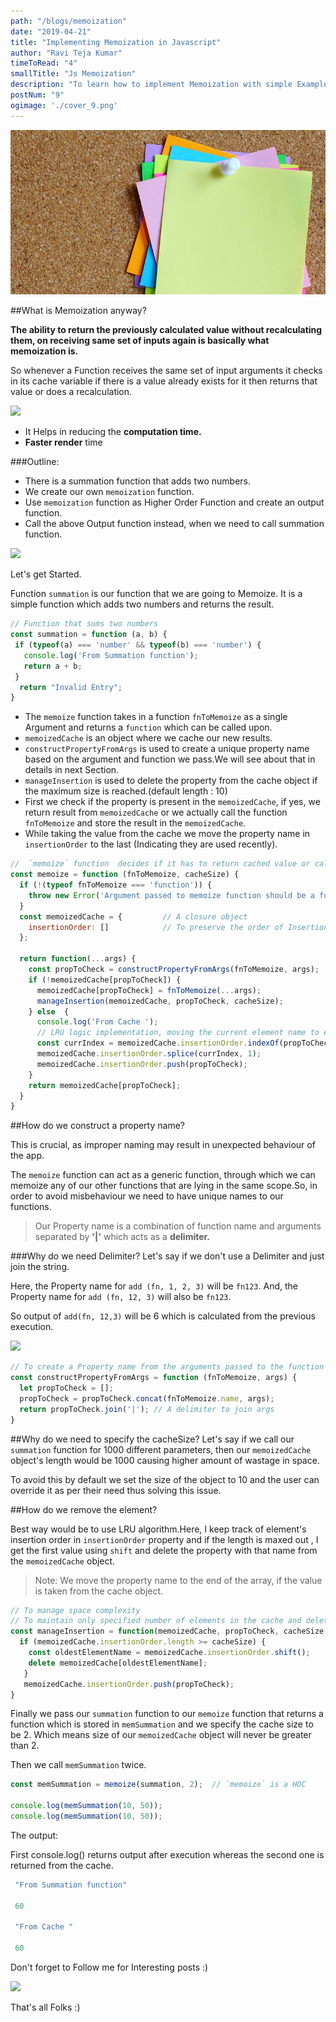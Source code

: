 ```yaml
---
path: "/blogs/memoization"
date: "2019-04-21"
title: "Implementing Memoization in Javascript"
author: "Ravi Teja Kumar"
timeToRead: "4"
smallTitle: "Js Memoization"
description: "To learn how to implement Memoization with simple Example"
postNum: "9"
ogimage: './cover_9.png'
---
```


<img src="./cover_9.png"/>
<br/>

##What is Memoization anyway?

**The ability to return the previously calculated value without recalculating them, on receiving same set of inputs again is basically what memoization is.**

So whenever a Function receives the same set of input arguments it checks in its cache variable if there is a value already exists for it then returns that value or does a recalculation.

![](https://media.giphy.com/media/fNlRJ7Gwr4Lba/giphy.gif)

 - It Helps in reducing the **computation time.**
 - **Faster render** time

###Outline:
 - There is a summation function that adds two numbers.
 - We create our own `memoization` function.
 - Use `memoization` function as Higher Order Function and create an output function.
 - Call the above Output function instead, when we need to call summation function.


![](https://media.giphy.com/media/xT0xem7ZlZ2DOYqpG0/giphy.gif)


Let's get Started.


Function `summation` is our function that we are going to Memoize.
It is a simple function which adds two numbers and returns the result.

``` jsx
// Function that sums two numbers
const summation = function (a, b) {
 if (typeof(a) === 'number' && typeof(b) === 'number') {
   console.log('From Summation function');
   return a + b;
 }
  return "Invalid Entry";
}

```

 - The `memoize` function takes in a function `fnToMemoize` as a single Argument and returns a `function` which can be called upon.
 - `memoizedCache` is an object where we cache our new results.
 - `constructPropertyFromArgs` is used to create a unique property name based on the argument and function we pass.We will see about that in details in next Section.
 - `manageInsertion` is used to delete the property from the cache object if the maximum size is reached.(default length : 10)
 - First we check if the property is present in the `memoizedCache`, if yes, we return result from `memoizedCache` or we actually call the function `fnToMemoize` and store the result in the `memoizedCache`.
 - While taking the value from the cache we move the property name in `insertionOrder` to the last (Indicating they are used recently).


``` jsx
//  `memoize` function  decides if it has to return cached value or call the summation function
const memoize = function (fnToMemoize, cacheSize) {
  if (!(typeof fnToMemoize === 'function')) {
    throw new Error('Argument passed to memoize function should be a function');
  }
  const memoizedCache = {         // A closure object
    insertionOrder: []            // To preserve the order of Insertion, so that FIFO can be implemented
  }; 
  
  return function(...args) {
    const propToCheck = constructPropertyFromArgs(fnToMemoize, args);
    if (!memoizedCache[propToCheck]) {
      memoizedCache[propToCheck] = fnToMemoize(...args);
      manageInsertion(memoizedCache, propToCheck, cacheSize);
    } else  {
      console.log('From Cache ');
      // LRU logic implementation, moving the current element name to end of the array
      const currIndex = memoizedCache.insertionOrder.indexOf(propToCheck);
      memoizedCache.insertionOrder.splice(currIndex, 1);
      memoizedCache.insertionOrder.push(propToCheck);
    }
    return memoizedCache[propToCheck];
  }
}


```

##How do we construct a property name?

This is crucial, as improper naming may result in unexpected behaviour of the app.

The `memoize` function can act as a generic function, through which we can memoize any of our other functions that are lying in the same scope.So, in order to avoid misbehaviour we need to have unique names to our functions.

> Our Property name is a combination of function name and arguments separated by **'|'** which acts as a **delimiter.**

###Why do we need Delimiter?
Let's say if we don't use a  Delimiter and just join the string.

Here, the Property name for `add (fn, 1, 2, 3)` will be `fn123`.
And, the Property name for `add (fn, 12, 3)` will also be `fn123`.

So output of `add(fn, 12,3)` will be 6 which is calculated from the previous execution.

![](https://media.giphy.com/media/25QbQdrFvFAMcPKq24/giphy.gif)


```jsx
// To create a Property name from the arguments passed to the function
const constructPropertyFromArgs = function (fnToMemoize, args) {
  let propToCheck = [];
  propToCheck = propToCheck.concat(fnToMemoize.name, args);
  return propToCheck.join('|'); // A delimiter to join args
}
```

##Why do we need to specify the cacheSize?
Let's say if we call our `summation` function for 1000 different parameters, then our `memoizedCache` object's length would be 1000 causing higher amount of wastage in space.

To avoid this by default we set the size of the object to 10 and the user can override it as per their need thus solving this issue.

##How do we remove the element?

Best way would be to use LRU algorithm.Here, I keep track of element's insertion order in `insertionOrder` property and if the length is maxed out ,  I get the first value using `shift` and delete the property with that name from the `memoizedCache` object. 

> Note: We move the property name to the end of the array, if the value is taken from the cache object.


``` jsx
// To manage space complexity
// To maintain only specified number of elements in the cache and deleting the others using First In First Out approach
const manageInsertion = function(memoizedCache, propToCheck, cacheSize = 10) {
  if (memoizedCache.insertionOrder.length >= cacheSize) {
    const oldestElementName = memoizedCache.insertionOrder.shift();
    delete memoizedCache[oldestElementName];
   }
   memoizedCache.insertionOrder.push(propToCheck);
}
```

Finally we pass our `summation` function to our `memoize` function that returns a function which is stored in `memSummation` and we specify the cache size to be 2.
Which means size of our `memoizedCache` object will never be greater than 2.

Then we call `memSummation` twice.


``` jsx
const memSummation = memoize(summation, 2);  // `memoize` is a HOC

console.log(memSummation(10, 50));
console.log(memSummation(10, 50));

```

The output:

First console.log() returns output after execution whereas the second one is returned from the cache.

``` jsx
 "From Summation function"

 60

 "From Cache "

 60
```

Don't forget to Follow me for Interesting posts :)

![](https://media.giphy.com/media/fxsqOYnIMEefC/giphy.gif)


That's all Folks :)
